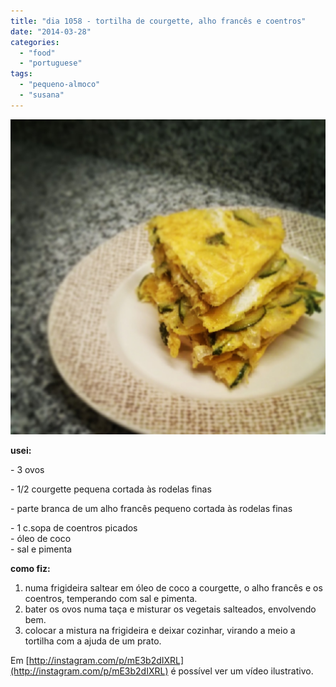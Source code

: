 ```yaml
---
title: "dia 1058 - tortilha de courgette, alho francês e coentros"
date: "2014-03-28"
categories: 
  - "food"
  - "portuguese"
tags: 
  - "pequeno-almoco"
  - "susana"
---
```


[![](images/IMG_20140328_062638.jpg)](http://4.bp.blogspot.com/-Fz2q2eRHHos/UzUXsOB0ohI/AAAAAAAANRU/tm-JF6O16fs/s1600/IMG_20140328_062638.jpg)

  

**usei:**

\- 3 ovos

\- 1/2 courgette pequena cortada às rodelas finas

\- parte branca de um alho francês pequeno cortada às rodelas finas

\- 1 c.sopa de coentros picados  
\- óleo de coco  
\- sal e pimenta  
  
**como fiz:**  

1. numa frigideira saltear em óleo de coco a courgette, o alho francês e os coentros, temperando com sal e pimenta.
2. bater os ovos numa taça e misturar os vegetais salteados, envolvendo bem.
3. colocar a mistura na frigideira e deixar cozinhar, virando a meio a tortilha com a ajuda de um prato.

  

Em [http://instagram.com/p/mE3b2dIXRL](http://instagram.com/p/mE3b2dIXRL) é possível ver um vídeo ilustrativo.
